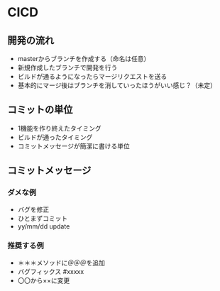 # CICD 

## 開発の流れ

* masterからブランチを作成する（命名は任意）
* 新規作成したブランチで開発を行う
* ビルドが通るようになったらマージリクエストを送る
* 基本的にマージ後はブランチを消していったほうがいい感じ？（未定）

## コミットの単位

* 1機能を作り終えたタイミング
* ビルドが通ったタイミング
* コミットメッセージが簡潔に書ける単位

## コミットメッセージ

### ダメな例

* バグを修正
* ひとまずコミット
* yy/mm/dd update

### 推奨する例

* ＊＊＊メソッドに＠＠＠を追加
* バグフィックス #xxxxx
* 〇〇から××に変更
